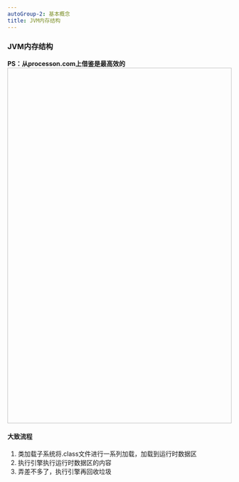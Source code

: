 ```yaml
---
autoGroup-2: 基本概念
title: JVM内存结构
---
```

### JVM内存结构
**PS：从processon.com上借鉴是最高效的**
<img :src="$withBase('/assets/img/jvm/jvm-1-1-1.png')"  width="1000" height="800">

#### 大致流程
1. 类加载子系统将.class文件进行一系列加载，加载到运行时数据区
2. 执行引擎执行运行时数据区的内容
3. 弄差不多了，执行引擎再回收垃圾